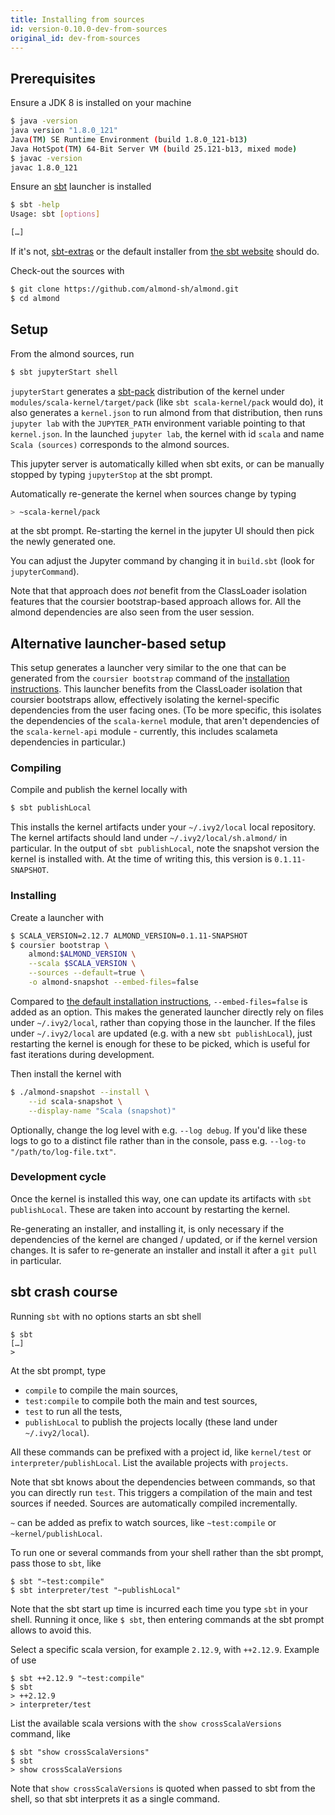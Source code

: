```yaml
---
title: Installing from sources
id: version-0.10.0-dev-from-sources
original_id: dev-from-sources
---
```


## Prerequisites

Ensure a JDK 8 is installed on your machine

```bash
$ java -version
java version "1.8.0_121"
Java(TM) SE Runtime Environment (build 1.8.0_121-b13)
Java HotSpot(TM) 64-Bit Server VM (build 25.121-b13, mixed mode)
$ javac -version
javac 1.8.0_121
```

Ensure an [sbt](https://scala-sbt.org) launcher is installed

```bash
$ sbt -help
Usage: sbt [options]

[…]
```

If it's not, [sbt-extras](https://github.com/paulp/sbt-extras) or the default installer from [the sbt website](https://scala-sbt.org) should do.

Check-out the sources with

```bash
$ git clone https://github.com/almond-sh/almond.git
$ cd almond
```

## Setup

From the almond sources, run

```bash
$ sbt jupyterStart shell
```

`jupyterStart` generates a [sbt-pack](https://github.com/xerial/sbt-pack)
distribution of the kernel under `modules/scala-kernel/target/pack`
(like `sbt scala-kernel/pack` would do), it also generates a `kernel.json`
to run almond from that distribution, then runs `jupyter lab` with
the `JUPYTER_PATH` environment variable pointing to that `kernel.json`. In the
launched `jupyter lab`, the kernel with id `scala` and name `Scala (sources)`
corresponds to the almond sources.

This jupyter server is automatically killed when sbt exits, or can be manually
stopped by typing `jupyterStop` at the sbt prompt.

Automatically re-generate the kernel when sources change by typing

```bash
> ~scala-kernel/pack
```

at the sbt prompt. Re-starting the kernel in the jupyter UI should then pick
the newly generated one.

You can adjust the Jupyter command by changing it in `build.sbt` (look
for `jupyterCommand`).

Note that that approach does _not_ benefit from the ClassLoader isolation features
that the coursier bootstrap-based approach allows for. All the almond
dependencies are also seen from the user session.

## Alternative launcher-based setup

This setup generates a launcher very similar to the one that can be generated
from the `coursier bootstrap` command of the
[installation instructions](quick-start-install.md). This launcher
benefits from the ClassLoader isolation that coursier bootstraps allow,
effectively isolating the kernel-specific dependencies from the user
facing ones. (To be more specific, this isolates the dependencies
of the `scala-kernel` module, that aren't dependencies of the `scala-kernel-api`
module - currently, this includes scalameta dependencies in particular.)

### Compiling

Compile and publish the kernel locally with

```bash
$ sbt publishLocal
```

This installs the kernel artifacts under your `~/.ivy2/local` local repository. The kernel artifacts should land under `~/.ivy2/local/sh.almond/` in particular. In the output of `sbt publishLocal`, note the snapshot version the kernel is installed with. At the time of writing this, this version is `0.1.11-SNAPSHOT`.

### Installing

Create a launcher with

```bash
$ SCALA_VERSION=2.12.7 ALMOND_VERSION=0.1.11-SNAPSHOT
$ coursier bootstrap \
    almond:$ALMOND_VERSION \
    --scala $SCALA_VERSION \
    --sources --default=true \
    -o almond-snapshot --embed-files=false
```

Compared to [the default installation instructions](quick-start-install.md), `--embed-files=false` is added as an option. This makes the generated launcher directly rely on files under `~/.ivy2/local`, rather than copying those in the launcher. If the files under `~/.ivy2/local` are updated (e.g. with a new `sbt publishLocal`), just restarting the kernel is enough for these to be picked, which is useful for fast iterations during development.

Then install the kernel with

```bash
$ ./almond-snapshot --install \
    --id scala-snapshot \
    --display-name "Scala (snapshot)"
```

Optionally, change the log level with e.g. `--log debug`. If you'd like these logs to go to a distinct file rather than in the console, pass e.g. `--log-to "/path/to/log-file.txt"`.

### Development cycle

Once the kernel is installed this way, one can update its artifacts with `sbt publishLocal`. These are taken into account by restarting the kernel.

Re-generating an installer, and installing it, is only necessary if the dependencies of the kernel are changed / updated, or if the kernel version changes. It is safer to re-generate an installer and install it after a `git pull` in particular.

## sbt crash course

Running `sbt` with no options starts an sbt shell

```
$ sbt
[…]
> 
```

At the sbt prompt, type
- `compile` to compile the main sources,
- `test:compile` to compile both the main and test sources,
- `test` to run all the tests,
- `publishLocal` to publish the projects locally (these land under `~/.ivy2/local`).

All these commands can be prefixed with a project id, like `kernel/test` or `interpreter/publishLocal`. List the available projects with `projects`.

Note that sbt knows about the dependencies between commands, so that you can directly run `test`. This triggers a compilation of the main and test sources if needed. Sources are automatically compiled incrementally.

`~` can be added as prefix to watch sources, like `~test:compile` or `~kernel/publishLocal`.

To run one or several commands from your shell rather than the sbt prompt, pass those to `sbt`, like

```
$ sbt "~test:compile"
$ sbt interpreter/test "~publishLocal"
```

Note that the sbt start up time is incurred each time you type `sbt` in your shell. Running it once, like `$ sbt`, then entering commands at the sbt prompt allows to avoid this.

Select a specific scala version, for example `2.12.9`, with `++2.12.9`. Example of use

```
$ sbt ++2.12.9 "~test:compile"
$ sbt
> ++2.12.9
> interpreter/test
```

List the available scala versions with the `show crossScalaVersions` command, like

```
$ sbt "show crossScalaVersions"
$ sbt
> show crossScalaVersions
```

Note that `show crossScalaVersions` is quoted when passed to sbt from the shell, so that sbt interprets it as a single command.

